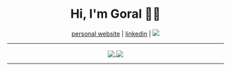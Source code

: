 <!--
### Hi there 👋

**pahuja-gor/pahuja-gor** is a ✨ _special_ ✨ repository because its `README.md` (this file) appears on your GitHub profile.

Here are some ideas to get you started:

- 🔭 I’m currently working on ...
- 🌱 I’m currently learning ...
- 👯 I’m looking to collaborate on ...
- 🤔 I’m looking for help with ...
- 💬 Ask me about ...
- 📫 How to reach me: ...
- 😄 Pronouns: ...
- ⚡ Fun fact: ...
-->
<h1 style="text-align: center">Hi, I'm Goral 👋🏾</h1>
<p align="center">
    <a href="https://goralpahuja.me/">personal website</a> | 
    <a href="https://linkedin.com/in/goralp">linkedin</a> | 
    <a href="https://github.com/pahuja-gor">
        <img src="https://visitor-badge.laobi.icu/badge?page_id=pahuja-gor.pahuja-gor.svg">
    </a>
</p>

<hr>

<div class="github-stats" align="center">
  <a href="https://github.com/pahuja-gor">
    <img align="center" src="https://github-readme-stats.vercel.app/api?username=pahuja-gor&hide_rank=false&hide_title=false&include_all_commits=true&count_private=true&show_icons=true&theme=dracula" />
  </a>
  <a href="https://github.com/pahuja-gor">
    <img align="center" src="https://github-readme-stats.vercel.app/api/top-langs/?username=pahuja-gor&theme=dracula" />
  </a>
</div>

<hr>
